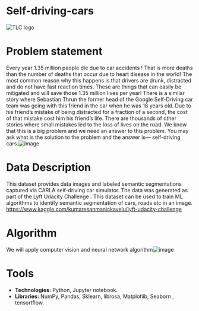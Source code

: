 
# Self-driving-cars
![TLC logo](https://www.google.com/url?sa=i&url=https%3A%2F%2Fvalientemott.com%2Fblog%2Fblog-self-driving-cars-pros-and-cons%2F&psig=AOvVaw2fVlfBNrWTJVItAFqkI-NM&ust=1641726912085000&source=images&cd=vfe&ved=0CAsQjRxqFwoTCPiP3b-DovUCFQAAAAAdAAAAABAD)

# Problem statement

Every year 1.35 million people die due to car accidents ! That is more deaths than the number of deaths that occur due to heart disease in the world! The most common reason why this happens is that drivers are drunk, distracted and do not have fast reaction times. These are things that can easily be mitigated and will save those 1.35 million lives per year! There is a similar story where Sebastian Thrun the former head of the Google Self-Driving car team was going with this friend in the car when he was 18 years old. Due to his friend’s mistake of being distracted for a fraction of a second, the cost of that mistake cost him his friend’s life. There are thousands of other stories where small mistakes led to the loss of lives on the road. We know that this is a big problem and we need an answer to this problem. You may ask what is the solution to the problem and the answer is— self-driving cars.![image](https://user-images.githubusercontent.com/66681194/148642045-cbb6feb8-3a54-4ed8-96e1-d5ba5a3b6bef.png)

# Data Description

This dataset provides data images and labeled semantic segmentations captured via CARLA self-driving car simulator. The data was generated as part of the Lyft Udacity Challenge . This dataset can be used to train ML algorithms to identify semantic segmentation of cars, roads etc in an image.
https://www.kaggle.com/kumaresanmanickavelu/lyft-udacity-challenge


# Algorithm

We will apply computer vision and neural network algorithm![image](https://user-images.githubusercontent.com/66681194/148642079-d82f2214-2b39-485e-9db0-c1917944bd8f.png)


# Tools

* **Technologies:** Python, Jupyter notebook.
* **Libraries:** NumPy, Pandas, Sklearn, librosa, Matplotlib, Seaborn , tensortflow.

